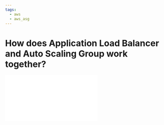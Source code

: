```yaml
---
tags:
  - aws 
  - aws_asg
---
```


# How does Application Load Balancer and Auto Scaling Group work together?

![alb and asg diagram](alb%20and%20asg%20diagram.md)



